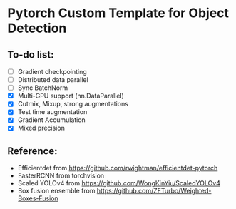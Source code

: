 # Pytorch Custom Template for Object Detection

## To-do list:
- [ ] Gradient checkpointing
- [ ] Distributed data parallel
- [ ] Sync BatchNorm
- [x] Multi-GPU support (nn.DataParallel)
- [x] Cutmix, Mixup, strong augmentations
- [x] Test time augmentation
- [x] Gradient Accumulation
- [x] Mixed precision

## Reference:
- Efficientdet from https://github.com/rwightman/efficientdet-pytorch
- FasterRCNN from torchvision
- Scaled YOLOv4 from https://github.com/WongKinYiu/ScaledYOLOv4
- Box fusion ensemble from https://github.com/ZFTurbo/Weighted-Boxes-Fusion
